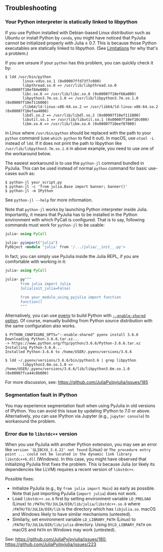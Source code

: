 Troubleshooting
---------------

### Your Python interpreter is statically linked to libpython

If you use Python installed with Debian-based Linux distribution such
as Ubuntu or install Python by `conda`, you might have noticed that
PyJulia cannot be initialized properly with Julia ≥ 0.7.  This is
because those Python executables are statically linked to libpython.
(See [Limitations](limitations.md) for why that's a problem.)

If you are unsure if your `python` has this problem, you can quickly
check it by:

```console
$ ldd /usr/bin/python
        linux-vdso.so.1 (0x00007ffd73f7c000)
        libpthread.so.0 => /usr/lib/libpthread.so.0 (0x00007f10ef84e000)
        libc.so.6 => /usr/lib/libc.so.6 (0x00007f10ef68a000)
        libpython3.7m.so.1.0 => /usr/lib/libpython3.7m.so.1.0 (0x00007f10ef116000)
        /lib64/ld-linux-x86-64.so.2 => /usr/lib64/ld-linux-x86-64.so.2 (0x00007f10efaa4000)
        libdl.so.2 => /usr/lib/libdl.so.2 (0x00007f10ef111000)
        libutil.so.1 => /usr/lib/libutil.so.1 (0x00007f10ef10c000)
        libm.so.6 => /usr/lib/libm.so.6 (0x00007f10eef87000)
```

in Linux where `/usr/bin/python` should be replaced with the path to
your `python` command (use `which python` to find it out).  In macOS,
use `otool -L` instead of `ldd`.  If it does not print the path to
libpython like `/usr/lib/libpython3.7m.so.1.0` in above example, you
need to use one of the workaround below.

The easiest workaround is to use the `python-jl` command bundled in
PyJulia.  This can be used instead of normal `python` command for
basic use-cases such as:

```console
$ python-jl your_script.py
$ python-jl -c 'from julia.Base import banner; banner()'
$ python-jl -m IPython
```

See `python-jl --help` for more information.

Note that `python-jl` works by launching Python interpreter inside
Julia.  Importantly, it means that PyJulia has to be installed in the
Python environment with which PyCall is configured.  That is to say,
following commands must work for `python-jl` to be usable:

```julia
julia> using PyCall

julia> pyimport("julia")
PyObject <module 'julia' from '/.../julia/__init__.py'>
```

In fact, you can simply use PyJulia inside the Julia REPL, if you are
comfortable with working in it:

```julia
julia> using PyCall

julia> py"""
       from julia import Julia
       Julia(init_julia=False)

       from your_module_using_pyjulia import function
       function()
       """
```

Alternatively, you can use [pyenv](https://github.com/pyenv/pyenv) to
build Python with
[`--enable-shared` option](https://github.com/pyenv/pyenv/wiki#how-to-build-cpython-with---enable-shared).
Of course, manually building from Python source distribution with the
same configuration also works.

```console
$ PYTHON_CONFIGURE_OPTS="--enable-shared" pyenv install 3.6.6
Downloading Python-3.6.6.tar.xz...
-> https://www.python.org/ftp/python/3.6.6/Python-3.6.6.tar.xz
Installing Python-3.6.6...
Installed Python-3.6.6 to /home/USER/.pyenv/versions/3.6.6

$ ldd ~/.pyenv/versions/3.6.6/bin/python3.6 | grep libpython
        libpython3.6m.so.1.0 => /home/USER/.pyenv/versions/3.6.6/lib/libpython3.6m.so.1.0 (0x00007fca44c8b000)
```

For more discussion, see:
https://github.com/JuliaPy/pyjulia/issues/185

### Segmentation fault in IPython

You may experience segmentation fault when using PyJulia in old
versions of IPython.  You can avoid this issue by updating IPython to
7.0 or above.  Alternatively, you can use IPython via Jupyter (e.g.,
`jupyter console`) to workaround the problem.

### Error due to `libstdc++` version

When you use PyJulia with another Python extension, you may see an
error like ``version `GLIBCXX_3.4.22' not found`` (Linux) or `The
procedure entry point ... could not be located in the dynamic link
library libstdc++6.dll` (Windows).  In this case, you might have
observed that initializing PyJulia first fixes the problem.  This is
because Julia (or likely its dependencies like LLVM) requires a recent
version of `libstdc++`.

Possible fixes:

* Initialize PyJulia (e.g., by `from julia import Main`) as early as
  possible.  Note that just importing PyJulia (`import julia`) does
  not work.
* Load `libstdc++.so.6` first by setting environment variable
  `LD_PRELOAD` (Linux) to
  `/PATH/TO/JULIA/DIR/lib/julia/libstdc++.so.6` where
  `/PATH/TO/JULIA/DIR/lib` is the directory which has `libjulia.so`.
  macOS and Windows likely to have similar mechanisms (untested).
* Similarly, set environment variable `LD_LIBRARY_PATH` (Linux) to
  `/PATH/TO/JULIA/DIR/lib/julia` directory.  Using `DYLD_LIBRARY_PATH`
  on macOS and `PATH` on Windows may work (untested).

See:
https://github.com/JuliaPy/pyjulia/issues/180,
https://github.com/JuliaPy/pyjulia/issues/223
